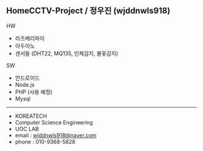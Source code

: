 ﻿## **HomeCCTV-Project** / 정우진 (wjddnwls918)

HW 
- 라즈베리파이
- 아두이노
- 센서들 (DHT22, MQ135, 인체감지, 불꽃감지)

SW
- 안드로이드
- Node.js
- PHP (사용 예정)
- Mysql

------------------------------------------
- KOREATECH
- Computer Science Engineering
- UOC LAB
- email : wjddnwls918@naver.com
- phone : 010-9368-5828

